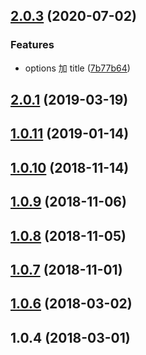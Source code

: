 ## [2.0.3](https://github.com/tinper-bee/bee-city-select/compare/v2.0.2...v2.0.3) (2020-07-02)


### Features

* options 加 title ([7b77b64](https://github.com/tinper-bee/bee-city-select/commit/7b77b64953da1d063682b1b28128498fd58f633f))



<a name="2.0.1"></a>
## [2.0.1](https://github.com/tinper-bee/bee-city-select/compare/v1.0.11...v2.0.1) (2019-03-19)



<a name="1.0.11"></a>
## [1.0.11](https://github.com/tinper-bee/bee-city-select/compare/v1.0.10...v1.0.11) (2019-01-14)



<a name="1.0.10"></a>
## [1.0.10](https://github.com/tinper-bee/bee-city-select/compare/v1.0.9...v1.0.10) (2018-11-14)



<a name="1.0.9"></a>
## [1.0.9](https://github.com/tinper-bee/bee-city-select/compare/v1.0.8...v1.0.9) (2018-11-06)



<a name="1.0.8"></a>
## [1.0.8](https://github.com/tinper-bee/bee-city-select/compare/v1.0.7...v1.0.8) (2018-11-05)



<a name="1.0.7"></a>
## [1.0.7](https://github.com/tinper-bee/bee-city-select/compare/v1.0.6...v1.0.7) (2018-11-01)



<a name="1.0.6"></a>
## [1.0.6](https://github.com/tinper-bee/bee-city-select/compare/v1.0.4...v1.0.6) (2018-03-02)



<a name="1.0.4"></a>
## 1.0.4 (2018-03-01)



